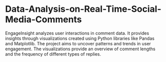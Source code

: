 # Data-Analysis-on-Real-Time-Social-Media-Comments
EngageInsight analyzes user interactions in comment data. It provides insights through visualizations created using Python libraries like Pandas and Matplotlib. The project aims to uncover patterns and trends in user engagement. The visualizations provide an overview of comment lengths and the frequency of different types of replies.
